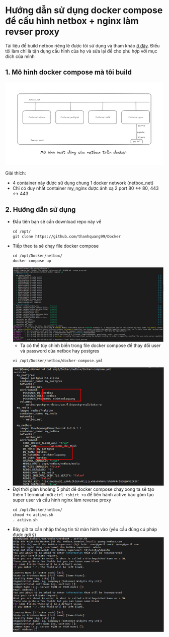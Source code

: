 # Hướng dẫn sử dụng docker compose để cấu hình netbox + nginx làm revser proxy
Tài liệu để build netbox riêng lẻ được tôi sử dụng và tham khảo [ở đây](https://github.com/netbox-community/netbox-docker). Điều tôi làm chỉ là tận dụng cấu hình của họ và sửa lại để cho phù hợp với mục đích của mình

## 1. Mô hình docker compose mà tôi build

![alt text](../anh/Screenshot_39.png)

Giải thích:
- 4 container này được sử dụng chung 1 docker network (netbox_net)
- Chỉ có duy nhất container my_nginx được ánh xạ 2 port 80 <-> 80, 443 <-> 443

## 2. Hướng dẫn sử dụng 
- Đầu tiên bạn sẽ cần download repo này về 
  ```
  cd /opt/
  git clone https://github.com/thanhquang99/Docker
  ```
- Tiếp theo ta sẽ chạy file docker compose
  ```
  cd /opt/Docker/netbox/
  docker compose up
  ```
  ![alt text](../anh/Screenshot_41.png)
  - Ta có thể tùy chỉnh biến trong file docker compose để thay đổi user và password của netbox hay postgres
  ```
  vi /opt/Docker/netbox/docker-compose.yml
  ```
  ![alt text](../anh/Screenshot_40.png)
- Đợi thời gian khoảng 5 phút để docker compose chạy xong ta sẽ tạo thêm 1 terminal mới `ctrl +shirt +u` để tiến hành active bao gòm tạo super user và cấu hình nginx làm reverse proxy
  ```
  cd /opt/Docker/netbox/
  chmod +x active.sh
  . active.sh
  ```
- Bây giờ ta cần nhập thông tin từ màn hình vào (yêu cầu đúng cú pháp được gợi ý)
  ![alt text](../anh/Screenshot_42.png)